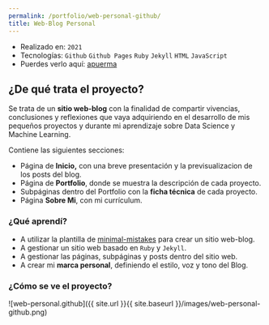 ```yaml
---
permalink: /portfolio/web-personal-github/
title: Web-Blog Personal
---
```


* Realizado en: `2021`
* Tecnologías: `Github` `Github Pages` `Ruby` `Jekyll` `HTML` `JavaScript`
* Puerdes verlo aquí: [apuerma](https://apuerma.github.io)

## ¿De qué trata el proyecto?

Se trata de un **sitio web-blog** con la finalidad de compartir vivencias, conclusiones y reflexiones que vaya adquiriendo en el desarrollo de mis pequeños proyectos y durante mi aprendizaje sobre Data Science y Machine Learning. 

Contiene las siguientes secciones:

- Página de **Inicio,** con una breve presentación y la previsualizacion de los posts del blog.
- Página de **Portfolio**, donde se muestra la descripción de cada proyecto.
- Subpáginas dentro del Portfolio con la **ficha técnica** de cada proyecto.
- Página **Sobre Mi**, con mi currículum.

### ¿Qué aprendí?

- A utilizar la plantilla de [minimal-mistakes](https://https://github.com/mmistakes/minimal-mistakes) para crear un sitio web-blog.
- A gestionar un sitio web basado en `Ruby` y `Jekyll`.
- A gestionar las páginas, subpáginas y posts dentro del sitio web.
- A crear mi **marca personal**, definiendo el estilo, voz y tono del Blog.

### ¿Cómo se ve el proyecto?

![web-personal.github]({{ site.url }}{{ site.baseurl }}/images/web-personal-github.png)
